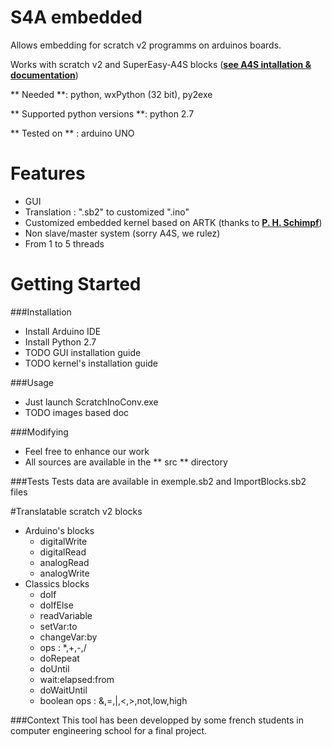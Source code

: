 # S4A embedded
Allows embedding for scratch v2 programms on arduinos boards.

Works with scratch v2 and SuperEasy-A4S blocks (**[see A4S intallation & documentation](http://thomaspreece.com/resources.php)**)

** Needed **: python, wxPython (32 bit), py2exe

** Supported python versions **: python 2.7

** Tested on ** : arduino UNO
 
# Features

* GUI
* Translation : ".sb2" to customized ".ino"
* Customized embedded kernel based on ARTK (thanks to **[P. H. Schimpf](https://sites.google.com/site/pschimpf99/home/artk)**)
* Non slave/master system (sorry A4S, we rulez)
* From 1 to 5 threads

# Getting Started

###Installation
* Install Arduino IDE
* Install Python 2.7
* TODO GUI installation guide
* TODO kernel's installation guide

###Usage
* Just launch ScratchInoConv.exe
* TODO images based doc

###Modifying
* Feel free to enhance our work
* All sources are available in the ** src ** directory

###Tests
Tests data are available in exemple.sb2 and ImportBlocks.sb2 files

#Translatable scratch v2 blocks
* Arduino's blocks
    * digitalWrite
    * digitalRead
    * analogRead
    * analogWrite
* Classics blocks
    * doIf
    * doIfElse
    * readVariable
    * setVar:to
    * changeVar:by
    * ops : *,+,-,/
    * doRepeat
    * doUntil
    * wait:elapsed:from
    * doWaitUntil
    * boolean ops : &,=,|,<,>,not,low,high

###Context
This tool has been developped by some french students in computer engineering school for a final project.